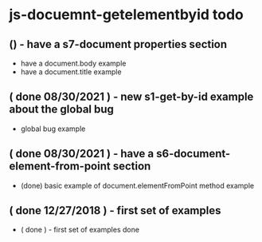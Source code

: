 # js-docuemnt-getelementbyid todo

## () - have a s7-document properties section
* have a document.body example
* have a document.title example

## ( done 08/30/2021 ) - new s1-get-by-id example about the global bug
* global bug example

## ( done 08/30/2021 ) - have a s6-document-element-from-point section
* (done) basic example of document.elementFromPoint method example

## ( done 12/27/2018 ) - first set of examples
* ( done ) - first set of examples done